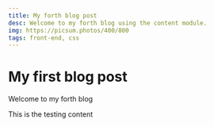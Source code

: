 ```yaml
---
title: My forth blog post
desc: Welcome to my forth blog using the content module.
img: https://picsum.photos/400/800
tags: front-end, css
---
```

# My first blog post

Welcome to my forth blog

This is the testing content